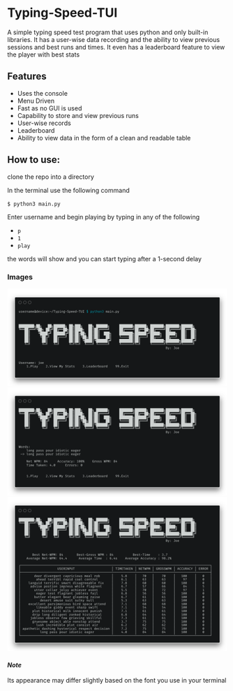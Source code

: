 
# Typing-Speed-TUI

A simple typing speed test program that uses python and only built-in libraries. It has a user-wise
data recording and the ability to view previous sessions and best runs and times. It even has a leaderboard
feature to view the player with best stats


## Features

- Uses the console
- Menu Driven
- Fast as no GUI is used
- Capability to store and view previous runs
- User-wise records
- Leaderboard
- Ability to view data in the form of a clean and readable table

## How to use:
clone the repo into a directory

In the terminal use the following command
```bash
$ python3 main.py 
```
Enter username and begin playing by typing in any of the following 
- `p`
- `1`
- `play`

the words will show and you can start typing after a 1-second delay

### Images

![starting screen](images/starting_screen.png)
![post-game screen](images/game_screen.png)
![table view of records for a user](images/record_view_table.png)

#### *Note*
Its appearance may differ slightly based on the font you use in your terminal

